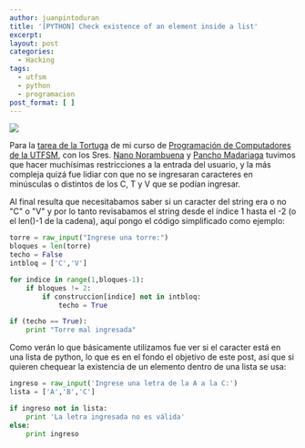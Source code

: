 ```yaml
---
author: juanpintoduran
title: '[PYTHON] Check existence of an element inside a list'
excerpt:
layout: post
categories:
  - Hacking
tags:
  - utfsm
  - python
  - programacion
post_format: [ ]
---
```


[![][4]][4]

Para la [tarea de la Tortuga][1] de mi curso de [Programación de Computadores de la UTFSM][2], con los Sres. [Nano Norambuena][5] y [Pancho Madariaga][3] tuvimos que hacer muchísimas restricciones a la entrada del usuario, y la más compleja quizá fue lidiar con que no se ingresaran caracteres en minúsculas o distintos de los C, T y V que se podían ingresar.

Al final resulta que necesitabamos saber si un caracter del string era o no "C" o "V" y por lo tanto revisabamos el string desde el índice 1 hasta el -2 (o el len()-1 de la cadena), aquí pongo el código simplificado como ejemplo:

~~~python
torre = raw_input("Ingrese una torre:")
bloques = len(torre)
techo = False
intbloq = ['C','V']

for indice in range(1,bloques-1):
    if bloques != 2:
        if construccion[indice] not in intbloq:
            techo = True

if (techo == True):
    print "Torre mal ingresada"
~~~

Como verán lo que básicamente utilizamos fue ver si el caracter está en una lista de python, lo que es en el fondo el objetivo de este post, así que si quieren chequear la existencia de un elemento dentro de una lista se usa:

~~~python
ingreso = raw_input('Ingrese una letra de la A a la C:')
lista = ['A','B','C']

if ingreso not in lista:
    print 'La letra ingresada no es válida'
else:
    print ingreso

~~~

 [1]: http://progra.usm.cl/apunte/tareas/2013-1/tarea-1.html
 [2]: http://progra.usm.cl/
 [3]: http://github.com/franciscomadariaga
 [4]: http://cabargas.com/images/tortuga.png
 [5]: http://github.com/nanorambuena